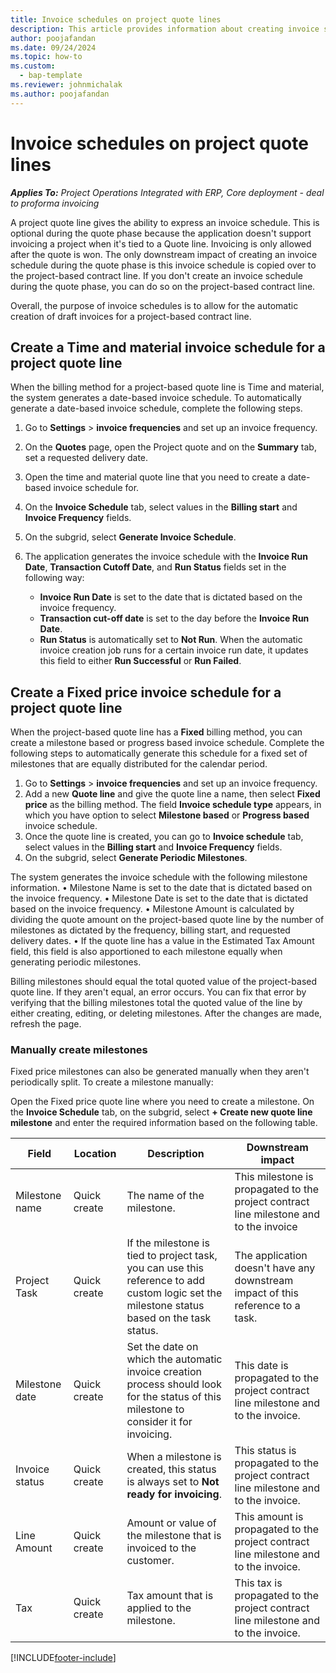 ```yaml
---
title: Invoice schedules on project quote lines
description: This article provides information about creating invoice schedules and milestones for quote lines.
author: poojafandan
ms.date: 09/24/2024
ms.topic: how-to
ms.custom: 
  - bap-template
ms.reviewer: johnmichalak
ms.author: poojafandan
---
```


# Invoice schedules on project quote lines

_**Applies To:** Project Operations Integrated with ERP, Core deployment - deal to proforma invoicing_

A project quote line gives the ability to express an invoice schedule. This is optional during the quote phase because the application doesn't support invoicing a project when it's tied to a Quote line. Invoicing is only allowed after the quote is won. The only downstream impact of creating an invoice schedule during the quote phase is this invoice schedule is copied over to the project-based contract line. If you don't create an invoice schedule during the quote phase, you can do so on the project-based contract line.

Overall, the purpose of invoice schedules is to allow for the automatic creation of draft invoices for a project-based contract line. 

## Create a Time and material invoice schedule for a project quote line

When the billing method for a project-based quote line is Time and material, the system generates a date-based invoice schedule. To automatically generate a date-based invoice schedule, complete the following steps.

1. Go to **Settings** > **invoice frequencies** and set up an invoice frequency.
2. On the **Quotes** page, open the Project quote and on the **Summary** tab, set a requested delivery date.
3. Open the time and material quote line that you need to create a date-based invoice schedule for. 
4. On the **Invoice Schedule** tab, select values in the **Billing start** and **Invoice Frequency** fields. 
5. On the subgrid, select **Generate Invoice Schedule**.
6. The application generates the invoice schedule with the **Invoice Run Date**, **Transaction Cutoff Date**, and **Run Status** fields set in the following way:

    - **Invoice Run Date** is set to the date that is dictated based on the invoice frequency.
    - **Transaction cut-off date** is set to the day before the **Invoice Run Date**.
    - **Run Status** is automatically set to **Not Run**. When the automatic invoice creation job runs for a certain invoice run date, it updates this field to either **Run Successful** or **Run Failed**.

## Create a Fixed price invoice schedule for a project quote line

When the project-based quote line has a **Fixed** billing method, you can create a milestone based or progress based invoice schedule. Complete the following steps to automatically generate this schedule for a fixed set of milestones that are equally distributed for the calendar period.
1.	Go to **Settings** > **invoice frequencies** and set up an invoice frequency.
2.	Add a new **Quote line** and give the quote line a name, then select **Fixed price** as the billing method. The field **Invoice schedule type** appears, in which you have option to select **Milestone based** or **Progress based** invoice schedule. 
3.	Once the quote line is created, you can go to **Invoice schedule** tab, select values in the **Billing start** and **Invoice Frequency** fields. 
4.	On the subgrid, select **Generate Periodic Milestones**.

The system generates the invoice schedule with the following milestone information.
•	Milestone Name is set to the date that is dictated based on the invoice frequency.
•	Milestone Date is set to the date that is dictated based on the invoice frequency.
•	Milestone Amount is calculated by dividing the quote amount on the project-based quote line by the number of milestones as dictated by the frequency, billing start, and requested delivery dates.
•	If the quote line has a value in the Estimated Tax Amount field, this field is also apportioned to each milestone equally when generating periodic milestones.

Billing milestones should equal the total quoted value of the project-based quote line. If they aren't equal, an error occurs. You can fix that error by verifying that the billing milestones total the quoted value of the line by either creating, editing, or deleting milestones. After the changes are made, refresh the page.

### Manually create milestones

Fixed price milestones can also be generated manually when they aren't periodically split. To create a milestone manually:

Open the Fixed price quote line where you need to create a milestone. On the **Invoice Schedule** tab, on the subgrid, select **+ Create new quote line milestone** and enter the required information based on the following table.

| **Field** | **Location** | **Description** | **Downstream impact** |
| --- | --- | --- | --- |
| Milestone name | Quick create | The name of the milestone. | This milestone is propagated to the project contract line milestone and to the invoice |
| Project Task | Quick create | If the milestone is tied to project task, you can use this reference to add custom logic set the milestone status based on the task status. | The application doesn't have any downstream impact of this reference to a task. |
| Milestone date | Quick create | Set the date on which the automatic invoice creation process should look for the status of this milestone to consider it for invoicing. | This date is propagated to the project contract line milestone and to the invoice. |
| Invoice status | Quick create | When a milestone is created, this status is always set to **Not ready for invoicing**. | This status is propagated to the project contract line milestone and to the invoice. |
| Line Amount | Quick create | Amount or value of the milestone that is invoiced to the customer. | This amount is propagated to the project contract line milestone and to the invoice. |
| Tax | Quick create | Tax amount that is applied to the milestone. | This tax is propagated to the project contract line milestone and to the invoice. |


[!INCLUDE[footer-include](../includes/footer-banner.md)]
